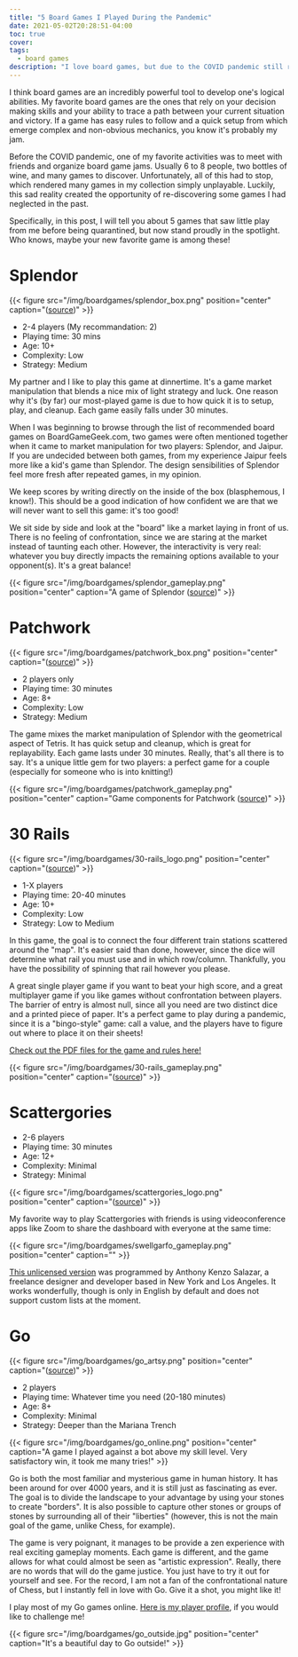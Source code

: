 ```yaml
---
title: "5 Board Games I Played During the Pandemic"
date: 2021-05-02T20:28:51-04:00
toc: true
cover:
tags:
  - board games
description: "I love board games, but due to the COVID pandemic still raging at the time of this writing, I had to find new ways to play. In this post, I share the games that caught my attention while I was unable to meet and play with my friends in person."
---
```


I think board games are an incredibly powerful tool to develop one's logical abilities. My favorite board
games are the ones that rely on your decision making skills and your ability to trace a path between your
current situation and victory. If a game has easy rules to follow and a quick setup from which emerge complex
and non-obvious mechanics, you know it's probably my jam.

Before the COVID pandemic, one of my favorite activities was to meet with friends and organize board game
jams. Usually 6 to 8 people, two bottles of wine, and many games to discover. Unfortunately, all of this had
to stop, which rendered many games in my collection simply unplayable. Luckily, this sad reality created
the opportunity of re-discovering some games I had neglected in the past.

Specifically, in this post, I will tell you about 5 games that saw little play from me before being quarantined,
but now stand proudly in the spotlight. Who knows, maybe your new favorite game is among these!

# Splendor

{{< figure src="/img/boardgames/splendor_box.png" position="center" caption="([source](https://boardgamegeek.com/image/2026890/splendor))" >}}

- 2-4 players (My recommandation: 2)
- Playing time: 30 mins
- Age: 10+
- Complexity: Low
- Strategy: Medium

My partner and I like to play this game at dinnertime. It's a game market manipulation that blends a nice mix
of light strategy and luck. One reason why it's (by far) our most-played game is due to how quick it is to
setup, play, and cleanup. Each game easily falls under 30 minutes.

When I was beginning to browse through the list of recommended board games on BoardGameGeek.com, two games
were often mentioned together when it came to market manipulation for two players: Splendor, and Jaipur. If
you are undecided between both games, from my experience Jaipur feels more like a kid's game than Splendor.
The design sensibilities of Splendor feel more fresh after repeated games, in my opinion.

We keep scores by writing directly on the inside of the box (blasphemous, I know!). This should be a good
indication of how confident we are that we will never want to sell this game: it's too good!

We sit side by side and look at the "board" like a market laying in front of us. There is no feeling of
confrontation, since we are staring at the market instead of taunting each other. However, the interactivity
is very real: whatever you buy directly impacts the remaining options available to your opponent(s). It's a
great balance!



{{< figure src="/img/boardgames/splendor_gameplay.png" position="center" caption="A game of Splendor ([source](https://boardgamegeek.com/image/1995797/splendor))" >}}


# Patchwork

{{< figure src="/img/boardgames/patchwork_box.png" position="center" caption="([source](https://boardgamegeek.com/image/2270442/patchwork))" >}}

- 2 players only
- Playing time: 30 minutes
- Age: 8+
- Complexity: Low
- Strategy: Medium

The game mixes the market manipulation of Splendor with the geometrical aspect of Tetris. It has quick setup
and cleanup, which is great for replayability. Each game lasts under 30 minutes. Really, that's all there is
to say. It's a unique little gem for two players: a perfect game for a couple (especially for someone who is
into knitting!)

{{< figure src="/img/boardgames/patchwork_gameplay.png" position="center" caption="Game components for Patchwork ([source](https://boardgamegeek.com/image/2457680/patchwork))" >}}

# 30 Rails

{{< figure src="/img/boardgames/30-rails_logo.png" position="center" caption="([source](https://boardgamegeek.com/image/3026865/30-rails))" >}}

- 1-X players
- Playing time: 20-40 minutes
- Age: 10+
- Complexity: Low
- Strategy: Low to Medium

In this game, the goal is to connect the four different train stations scattered around the "map". It's easier
said than done, however, since the dice will determine what rail you must use and in which row/column.
Thankfully, you have the possibility of spinning that rail however you please.

A great single player game if you want to beat your high score, and a great multiplayer game if you like games
without confrontation between players. The barrier of entry is almost null, since all you need are two
distinct dice and a printed piece of paper. It's a perfect game to play during a pandemic, since it is a
"bingo-style" game: call a value, and the players have to figure out where to place it on their sheets!

[Check out the PDF files for the game and rules
here!](https://boardgamegeek.com/boardgame/200551/30-rails/files)

{{< figure src="/img/boardgames/30-rails_gameplay.png" position="center" caption="([source](https://boardgamegeek.com/image/3029981/30-rails))" >}}

# Scattergories

- 2-6 players
- Playing time: 30 minutes
- Age: 12+
- Complexity: Minimal
- Strategy: Minimal

{{< figure src="/img/boardgames/scattergories_logo.png" position="center" caption="([source](https://boardgamegeek.com/image/4994410/scattergories))" >}}

My favorite way to play Scattergories with friends is using videoconference apps like Zoom to share the
dashboard with everyone at the same time:

{{< figure src="/img/boardgames/swellgarfo_gameplay.png" position="center" caption="" >}}

[This unlicensed version](https://swellgarfo.com/scattergories/) was programmed by Anthony Kenzo Salazar, a freelance designer and developer based in
New York and Los Angeles. It works wonderfully, though is only in English by default and does not support
custom lists at the moment.

# Go

{{< figure src="/img/boardgames/go_artsy.png" position="center" caption="([source](https://boardgamegeek.com/image/3060728/go))" >}}

- 2 players
- Playing time: Whatever time you need (20-180 minutes)
- Age: 8+
- Complexity: Minimal
- Strategy: Deeper than the Mariana Trench

{{< figure src="/img/boardgames/go_online.png" position="center" caption="A game I played against a bot above my skill level. Very satisfactory win, it took me many tries!" >}}

Go is both the most familiar and mysterious game in human history. It has been around for over 4000 years, and
it is still just as fascinating as ever. The goal is to divide the landscape to your advantage by using your
stones to create "borders". It is also possible to capture other stones or groups of stones by surrounding all
of their "liberties" (however, this is not the main goal of the game, unlike Chess, for example).

The game is very poignant, it manages to be provide a zen experience with real exciting gameplay moments. Each
game is different, and the game allows for what could almost be seen as "artistic expression". Really, there
are no words that will do the game justice. You just have to try it out for yourself and see. For the record,
I am not a fan of the confrontational nature of Chess, but I instantly fell in love with Go. Give it a shot,
you might like it!

I play most of my Go games online. [Here is my player profile](https://online-go.com/player/416731/), if you would like to challenge me!



{{< figure src="/img/boardgames/go_outside.jpg" position="center" caption="It's a beautiful day to Go outside!" >}}
